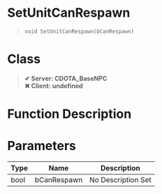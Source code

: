 # SetUnitCanRespawn
> `void SetUnitCanRespawn(bCanRespawn)`
# Class
> __✔ Server: CDOTA_BaseNPC__  
> __✖ Client: undefined__  
# Function Description

# Parameters
Type|Name|Description
--|--|--
bool|bCanRespawn|No Description Set
